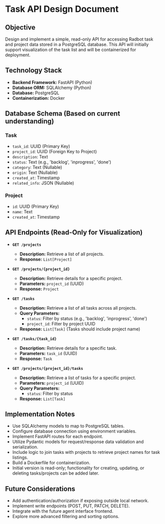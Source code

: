 # Task API Design Document

## Objective

Design and implement a simple, read-only API for accessing Radbot task and project data stored in a PostgreSQL database. This API will initially support visualization of the task list and will be containerized for deployment.

## Technology Stack

- **Backend Framework:** FastAPI (Python)
- **Database ORM:** SQLAlchemy (Python)
- **Database:** PostgreSQL
- **Containerization:** Docker

## Database Schema (Based on current understanding)

### Task
- `task_id`: UUID (Primary Key)
- `project_id`: UUID (Foreign Key to Project)
- `description`: Text
- `status`: Text (e.g., 'backlog', 'inprogress', 'done')
- `category`: Text (Nullable)
- `origin`: Text (Nullable)
- `created_at`: Timestamp
- `related_info`: JSON (Nullable)

### Project
- `id`: UUID (Primary Key)
- `name`: Text
- `created_at`: Timestamp

## API Endpoints (Read-Only for Visualization)

- **`GET /projects`**
  - **Description:** Retrieve a list of all projects.
  - **Response:** `List[Project]`

- **`GET /projects/{project_id}`**
  - **Description:** Retrieve details for a specific project.
  - **Parameters:** `project_id` (UUID)
  - **Response:** `Project`

- **`GET /tasks`**
  - **Description:** Retrieve a list of all tasks across all projects.
  - **Query Parameters:**
    - `status`: Filter by status (e.g., 'backlog', 'inprogress', 'done')
    - `project_id`: Filter by project UUID
  - **Response:** `List[Task]` (Tasks should include project name)

- **`GET /tasks/{task_id}`**
  - **Description:** Retrieve details for a specific task.
  - **Parameters:** `task_id` (UUID)
  - **Response:** `Task`

- **`GET /projects/{project_id}/tasks`**
  - **Description:** Retrieve a list of tasks for a specific project.
  - **Parameters:** `project_id` (UUID)
  - **Query Parameters:**
    - `status`: Filter by status
  - **Response:** `List[Task]`

## Implementation Notes

- Use SQLAlchemy models to map to PostgreSQL tables.
- Configure database connection using environment variables.
- Implement FastAPI routes for each endpoint.
- Utilize Pydantic models for request/response data validation and serialization.
- Include logic to join tasks with projects to retrieve project names for task listings.
- Build a Dockerfile for containerization.
- Initial version is read-only; functionality for creating, updating, or deleting tasks/projects can be added later.

## Future Considerations

- Add authentication/authorization if exposing outside local network.
- Implement write endpoints (POST, PUT, PATCH, DELETE).
- Integrate with the future agent interface frontend.
- Explore more advanced filtering and sorting options.
